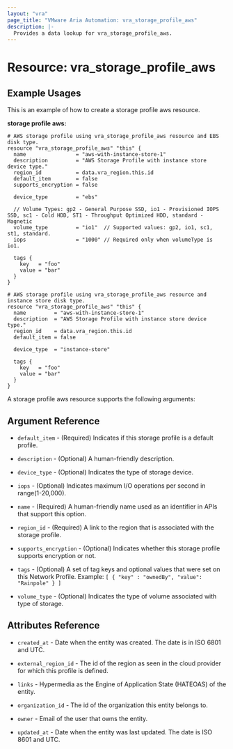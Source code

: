 ```yaml
---
layout: "vra"
page_title: "VMware Aria Automation: vra_storage_profile_aws"
description: |-
  Provides a data lookup for vra_storage_profile_aws.
---
```


# Resource: vra_storage_profile_aws

## Example Usages

This is an example of how to create a storage profile aws resource.

**storage profile aws:**

```hcl
# AWS storage profile using vra_storage_profile_aws resource and EBS disk type.
resource "vra_storage_profile_aws" "this" {
  name                = "aws-with-instance-store-1"
  description         = "AWS Storage Profile with instance store device type."
  region_id           = data.vra_region.this.id
  default_item        = false
  supports_encryption = false

  device_type         = "ebs"

  // Volume Types: gp2 - General Purpose SSD, io1 - Provisioned IOPS SSD, sc1 - Cold HDD, ST1 - Throughput Optimized HDD, standard - Magnetic
  volume_type         = "io1"  // Supported values: gp2, io1, sc1, st1, standard.
  iops                = "1000" // Required only when volumeType is io1.

  tags {
    key   = "foo"
    value = "bar"
  }
}

# AWS storage profile using vra_storage_profile_aws resource and instance store disk type.
resource "vra_storage_profile_aws" "this" {
  name         = "aws-with-instance-store-1"
  description  = "AWS Storage Profile with instance store device type."
  region_id    = data.vra_region.this.id
  default_item = false

  device_type  = "instance-store"

  tags {
    key   = "foo"
    value = "bar"
  }
}
```

A storage profile aws resource supports the following arguments:

## Argument Reference

* `default_item` - (Required) Indicates if this storage profile is a default profile.

* `description` - (Optional) A human-friendly description.

* `device_type` - (Optional) Indicates the type of storage device.

* `iops` - (Optional) Indicates maximum I/O operations per second in range(1-20,000).

* `name` - (Required) A human-friendly name used as an identifier in APIs that support this option.

* `region_id` - (Required) A link to the region that is associated with the storage profile.

* `supports_encryption` - (Optional) Indicates whether this storage profile supports encryption or not.

* `tags` - (Optional) A set of tag keys and optional values that were set on this Network Profile. Example: `[ { "key" : "ownedBy", "value": "Rainpole" } ]`

* `volume_type` - (Optional) Indicates the type of volume associated with type of storage.

## Attributes Reference

* `created_at` - Date when the entity was created. The date is in ISO 6801 and UTC.

* `external_region_id` - The id of the region as seen in the cloud provider for which this profile is defined.

* `links` - Hypermedia as the Engine of Application State (HATEOAS) of the entity.

* `organization_id` - The id of the organization this entity belongs to.

* `owner` - Email of the user that owns the entity.

* `updated_at` - Date when the entity was last updated. The date is ISO 8601 and UTC.
